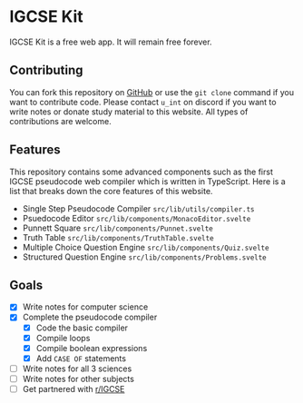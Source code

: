 # IGCSE Kit

IGCSE Kit is a free web app. It will remain free forever.

## Contributing

You can fork this repository on [GitHub](https://github.com/intfract) or use the `git clone` command if you want to contribute code. Please contact `u_int` on discord if you want to write notes or donate study material to this website. All types of contributions are welcome.

## Features

This repository contains some advanced components such as the first IGCSE pseudocode web compiler which is written in TypeScript. Here is a list that breaks down the core features of this website.
- Single Step Pseudocode Compiler `src/lib/utils/compiler.ts`
- Psuedocode Editor `src/lib/components/MonacoEditor.svelte`
- Punnett Square `src/lib/components/Punnet.svelte`
- Truth Table `src/lib/components/TruthTable.svelte`
- Multiple Choice Question Engine `src/lib/components/Quiz.svelte`
- Structured Question Engine `src/lib/components/Problems.svelte`

## Goals

- [x] Write notes for computer science
- [x] Complete the pseudocode compiler
  - [x] Code the basic compiler
  - [x] Compile loops
  - [x] Compile boolean expressions
  - [x] Add `CASE OF` statements
- [ ] Write notes for all 3 sciences
- [ ] Write notes for other subjects
- [ ] Get partnered with [r/IGCSE](https://reddit.com/r/igcse)